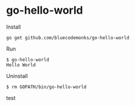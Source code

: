 # go-hello-world

Install

```
go get github.com/bluecodemonks/go-hello-world
```

Run

```
$ go-hello-world
Hello World
```

Uninstall

```
$ rm GOPATH/bin/go-hello-world
```
test
